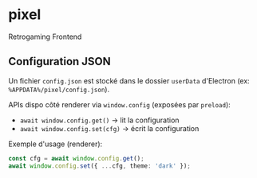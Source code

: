 # pixel
Retrogaming Frontend

## Configuration JSON

Un fichier `config.json` est stocké dans le dossier `userData` d'Electron (ex: `%APPDATA%/pixel/config.json`).

APIs dispo côté renderer via `window.config` (exposées par `preload`):

- `await window.config.get()` → lit la configuration
- `await window.config.set(cfg)` → écrit la configuration

Exemple d'usage (renderer):

```ts
const cfg = await window.config.get();
await window.config.set({ ...cfg, theme: 'dark' });
```
